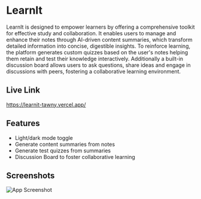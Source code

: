 
# LearnIt

LearnIt is designed to empower learners by offering a comprehensive toolkit for effective study and collaboration. It enables users to manage and enhance their notes through AI-driven content summaries, which transform detailed information into concise, digestible insights. To reinforce learning, the platform generates custom quizzes based on the user's notes helping them retain and test their knowledge interactively. Additionally a built-in discussion board allows users to ask questions, share ideas and engage in discussions with peers, fostering a collaborative learning environment.


## Live Link
https://learnit-tawny.vercel.app/

## Features

- Light/dark mode toggle
- Generate content summaries from notes
- Generate test quizzes from summaries
- Discussion Board to foster collaborative learning


## Screenshots

![App Screenshot](https://via.placeholder.com/468x300?text=App+Screenshot+Here)

